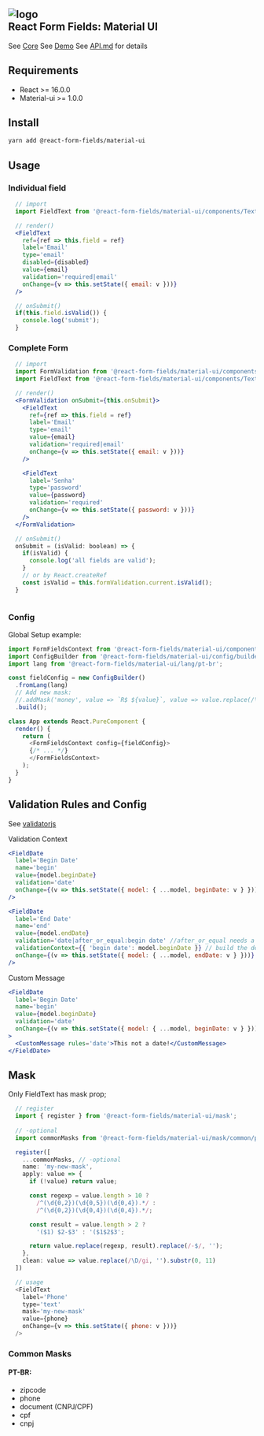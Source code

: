 ![logo](https://avatars2.githubusercontent.com/u/40718737?s=50&v=4)  
React Form Fields: Material UI
------------------------------

See [Core](https://github.com/react-form-fields/core)
See [Demo](https://react-form-fields.github.io/material-ui)
See [API.md](https://github.com/react-form-fields/material-ui/blob/master/API.md) for details

## Requirements 

* React >= 16.0.0
* Material-ui >= 1.0.0

## Install

```bash
yarn add @react-form-fields/material-ui
```

## Usage

### Individual field

```jsx
  // import
  import FieldText from '@react-form-fields/material-ui/components/Text';

  // render()
  <FieldText
    ref={ref => this.field = ref}
    label='Email'
    type='email'
    disabled={disabled}
    value={email}
    validation='required|email'
    onChange={v => this.setState({ email: v }))}
  />

  // onSubmit()
  if(this.field.isValid()) { 
    console.log('submit');
  }
```

### Complete Form

```jsx
  // import
  import FormValidation from '@react-form-fields/material-ui/components/FormValidation';
  import FieldText from '@react-form-fields/material-ui/components/Text';

  // render()
  <FormValidation onSubmit={this.onSubmit}>
    <FieldText
      ref={ref => this.field = ref}
      label='Email'
      type='email'
      value={email}
      validation='required|email'
      onChange={v => this.setState({ email: v }))}
    />

    <FieldText
      label='Senha'
      type='password'
      value={password}
      validation='required'
      onChange={v => this.setState({ password: v }))}
    />
  </FormValidation>

  // onSubmit()
  onSubmit = (isValid: boolean) => {
    if(isValid) { 
      console.log('all fields are valid');
    }
    // or by React.createRef
    const isValid = this.formValidation.current.isValid();
  }
  
```

### Config

Global Setup example:

```js
import FormFieldsContext from '@react-form-fields/material-ui/components/Context';
import ConfigBuilder from '@react-form-fields/material-ui/config/builder';
import lang from '@react-form-fields/material-ui/lang/pt-br';

const fieldConfig = new ConfigBuilder()
  .fromLang(lang)
  // Add new mask:
  //.addMask('money', value => `R$ ${value}`, value => value.replace(/\D/gi, ''))
  .build();

class App extends React.PureComponent {
  render() {
    return (
      <FormFieldsContext config={fieldConfig}>
      {/* ... */}
      </FormFieldsContext>
    );
  }
}
```

## Validation Rules and Config

See [validatorjs](https://github.com/skaterdav85/validatorjs)

Validation Context

```jsx
<FieldDate
  label='Begin Date'
  name='begin'
  value={model.beginDate}
  validation='date'
  onChange={(v => this.setState({ model: { ...model, beginDate: v } }))}
/>

<FieldDate
  label='End Date'
  name='end'
  value={model.endDate}
  validation='date|after_or_equal:begin date' //after_or_equal needs a value from other prop (ex: 'begin date')
  validationContext={{ 'begin date': model.beginDate }} // build the dependency object as you needed
  onChange={(v => this.setState({ model: { ...model, endDate: v } }))}
/>
```

Custom Message

```jsx
<FieldDate
  label='Begin Date'
  name='begin'
  value={model.beginDate}
  validation='date'
  onChange={(v => this.setState({ model: { ...model, beginDate: v } }))}
>
  <CustomMessage rules='date'>This not a date!</CustomMessage>
</FieldDate>
```

## Mask

Only FieldText has mask prop;

```js
  // register
  import { register } from '@react-form-fields/material-ui/mask';
   
  // -optional
  import commonMasks from '@react-form-fields/material-ui/mask/common/pt-br';

  register([
    ...commonMasks, // -optional
    name: 'my-new-mask',
    apply: value => {
      if (!value) return value;

      const regexp = value.length > 10 ?
        /^(\d{0,2})(\d{0,5})(\d{0,4}).*/ :
        /^(\d{0,2})(\d{0,4})(\d{0,4}).*/;

      const result = value.length > 2 ?
        '($1) $2-$3' : '($1$2$3';

      return value.replace(regexp, result).replace(/-$/, '');
    },
    clean: value => value.replace(/\D/gi, '').substr(0, 11)
  ])

  // usage
  <FieldText
    label='Phone'
    type='text'
    mask='my-new-mask'
    value={phone}
    onChange={v => this.setState({ phone: v }))}
  />
```

### Common Masks

#### PT-BR:

* zipcode
* phone
* document (CNPJ/CPF)
* cpf
* cnpj